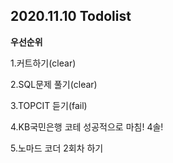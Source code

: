 ## 2020.11.10 Todolist

**우선순위**

1.커트하기(clear)

2.SQL문제 풀기(clear)

3.TOPCIT 듣기(fail)

4.KB국민은행 코테 성공적으로 마침! 4솔!

5.노마드 코더 2회차 하기